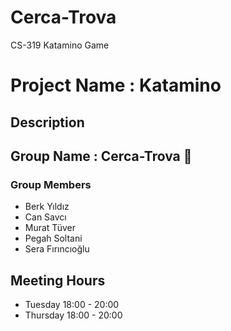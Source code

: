 # Cerca-Trova
CS-319 Katamino Game
# Project Name : Katamino

## Description

##  Group Name    : Cerca-Trova :art:

### Group Members
* Berk Yıldız
* Can Savcı
* Murat Tüver
* Pegah Soltani
* Sera Fırıncıoğlu

## Meeting Hours
* Tuesday   18:00 - 20:00
* Thursday  18:00 - 20:00
